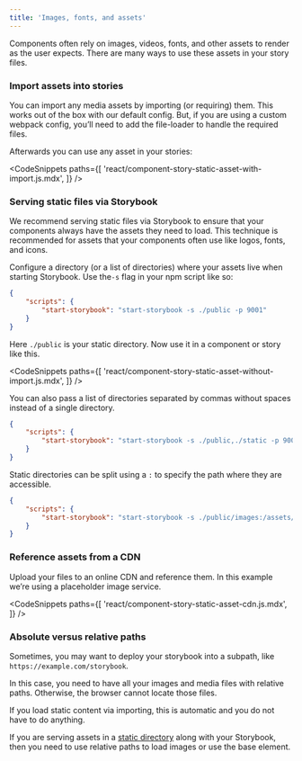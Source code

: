 ```yaml
---
title: 'Images, fonts, and assets'
---
```


Components often rely on images, videos, fonts, and other assets to render as the user expects. There are many ways to use these assets in your story files.

### Import assets into stories

You can import any media assets by importing (or requiring) them. This works out of the box with our default config. But, if you are using a custom webpack config, you’ll need to add the file-loader to handle the required files.

Afterwards you can use any asset in your stories:

<!-- prettier-ignore-start -->

<CodeSnippets
  paths={[
    'react/component-story-static-asset-with-import.js.mdx',
  ]}
/>

<!-- prettier-ignore-end -->

### Serving static files via Storybook

We recommend serving static files via Storybook to ensure that your components always have the assets they need to load. This technique is recommended for assets that your components often use like logos, fonts, and icons.

Configure a directory (or a list of directories) where your assets live when starting Storybook. Use the`-s` flag in your npm script like so:

```json
{
    "scripts": {
        "start-storybook": "start-storybook -s ./public -p 9001"
    }
}
```

Here `./public` is your static directory. Now use it in a component or story like this.

<!-- prettier-ignore-start -->

<CodeSnippets
  paths={[
    'react/component-story-static-asset-without-import.js.mdx',
  ]}
/>

<!-- prettier-ignore-end -->

You can also pass a list of directories separated by commas without spaces instead of a single directory.

```json
{
    "scripts": {
        "start-storybook": "start-storybook -s ./public,./static -p 9001"
    }
}
```

Static directories can be split using a `:` to specify the path where they are accessible.

```json
{
    "scripts": {
        "start-storybook": "start-storybook -s ./public/images:/assets/images -p 9001"
    }
}
```

### Reference assets from a CDN

Upload your files to an online CDN and reference them. In this example we’re using a placeholder image service.

<!-- prettier-ignore-start -->

<CodeSnippets
  paths={[
    'react/component-story-static-asset-cdn.js.mdx',
  ]}
/>

<!-- prettier-ignore-end -->

### Absolute versus relative paths

Sometimes, you may want to deploy your storybook into a subpath, like `https://example.com/storybook`.

In this case, you need to have all your images and media files with relative paths. Otherwise, the browser cannot locate those files.

If you load static content via importing, this is automatic and you do not have to do anything.

If you are serving assets in a [static directory](#serving-static-files-via-storybook) along with your Storybook, then you need to use relative paths to load images or use the base element.
